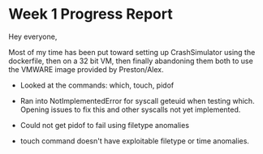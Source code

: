 # Week 1 Progress Report

Hey everyone,

Most of my time has been put toward setting up CrashSimulator using the dockerfile, then on a 32 bit VM, then finally abandoning them both to use the VMWARE image provided by Preston/Alex.

* Looked at the commands: which, touch, pidof

* Ran into NotImplementedError for syscall geteuid when testing which. Opening issues to fix this and other syscalls not yet implemented.

* Could not get pidof to fail using filetype anomalies

* touch command doesn't have exploitable filetype or time anomalies.
